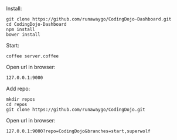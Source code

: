 Install:
    
    git clone https://github.com/runawaygo/CodingDojo-Dashboard.git
    cd CodingDojo-Dashboard
    npm install
    bower install

Start:

    coffee server.coffee

Open url in browser: 

    127.0.0.1:9000

Add repo:

    mkdir repos
    cd repos
    git clone https://github.com/runawaygo/CodingDojo.git

Open url in browser: 

    127.0.0.1:9000?repo=CodingDojo&branches=start,superwolf

